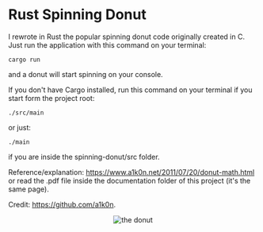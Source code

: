 # Rust Spinning Donut
I rewrote in Rust the popular spinning donut code originally created in C. Just run the application with this command on your terminal:
```
cargo run
```
and a donut will start spinning on your console.

If you don't have Cargo installed, run this command on your terminal if you start form the project root:
```
./src/main
```
or just:
```
./main
```
if you are inside the spinning-donut/src folder.

Reference/explanation: https://www.a1k0n.net/2011/07/20/donut-math.html or read the .pdf file inside the documentation folder of this project (it's the same page).

Credit: https://github.com/a1k0n.

<p align="center">
  <img src="https://github.com/federicobaldini/spinning-donut/blob/main/donut.gif" alt="the donut" />
</p>